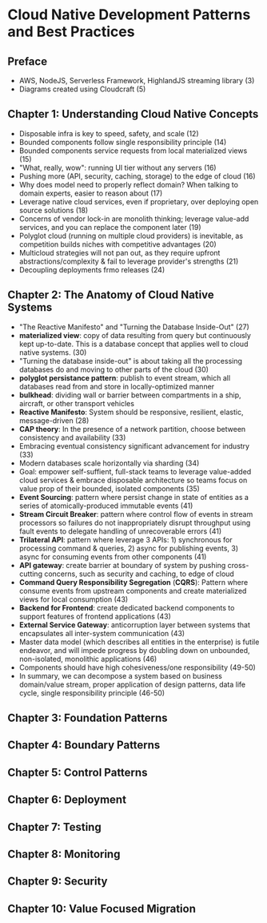 # Cloud Native Development Patterns and Best Practices

## Preface

* AWS, NodeJS, Serverless Framework, HighlandJS streaming library (3)
* Diagrams created using Cloudcraft (5)

## Chapter 1: Understanding Cloud Native Concepts

* Disposable infra is key to speed, safety, and scale (12)
* Bounded components follow single responsibility principle (14)
* Bounded components service requests from local materialized views (15)
* "What, really, wow": running UI tier without any servers (16)
* Pushing more (API, security, caching, storage) to the edge of cloud (16)
* Why does model need to properly reflect domain? When talking to domain experts, easier to reason about (17)
* Leverage native cloud services, even if proprietary, over deploying open source solutions (18)
* Concerns of vendor lock-in are monolith thinking; leverage value-add services, and you can replace the component later (19)
* Polyglot cloud (running on multiple cloud providers) is inevitable, as competition builds niches with competitive advantages (20)
* Multicloud strategies will not pan out, as they require upfront abstractions/complexity & fail to leverage provider's strengths (21)
* Decoupling deployments frmo releases (24)

## Chapter 2: The Anatomy of Cloud Native Systems

* "The Reactive Manifesto" and "Turning the Database Inside-Out" (27)
* **materialized view**: copy of data resulting from query but continuously kept up-to-date. This is a database concept that applies well to cloud native systems. (30)
* "Turning the database inside-out" is about taking all the processing databases do and moving to other parts of the cloud (30)
* **polyglot persistance pattern**: publish to event stream, which all databases read from and store in locally-optimized manner
* **bulkhead**: dividing wall or barrier between compartments in a ship, aircraft, or other transport vehicles
* **Reactive Manifesto**: System should be responsive, resilient, elastic, message-driven (28)
* **CAP theory**: In the presence of a network partition, choose between consistency and availability (33)
* Embracing eventual consistency significant advancement for industry (33)
* Modern databases scale horizontally via sharding (34)
* Goal: empower self-suffient, full-stack teams to leverage value-added cloud services & embrace disposable architecture so teams focus on value prop of their bounded, isolated components (35)
* **Event Sourcing**: pattern where persist change in state of entities as a series of atomically-produced immutable events (41)
* **Stream Circuit Breaker**: pattern where control flow of events in stream processors so failures do not inappropriately disrupt throughput using fault events to delegate handling of unrecoverable errors (41)
* **Trilateral API**: pattern where leverage 3 APIs: 1) synchronous for processing command & queries, 2) async for publishing events, 3) async for consuming events from other components (41)
* **API gateway**: create barrier at boundary of system by pushing cross-cutting concerns, such as security and caching, to edge of cloud
* **Command Query Responsibility Segregation** (**CQRS**): Pattern where consume events from upstream components and create materialized views for local consumption (43)
* **Backend for Frontend**: create dedicated backend components to support features of frontend applications (43)
* **External Service Gateway**: anticorruption layer between systems that encapsulates all inter-system communication (43)
* Master data model (which describes all entities in the enterprise) is futile endeavor, and will impede progress by doubling down on unbounded, non-isolated, monolithic applications (46)
* Components should have high cohesiveness/one responsibility (49-50)
* In summary, we can decompose a system based on business domain/value stream, proper application of design patterns, data life cycle, single responsibility principle (46-50)

## Chapter 3: Foundation Patterns

## Chapter 4: Boundary Patterns

## Chapter 5: Control Patterns

## Chapter 6: Deployment

## Chapter 7: Testing

## Chapter 8: Monitoring

## Chapter 9: Security

## Chapter 10: Value Focused Migration
